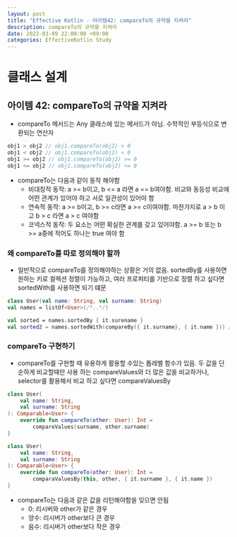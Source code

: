 ```yaml
---
layout: post
title: "Effective Kotlin - 아이템42: compareTo의 규약을 지켜라"
description: compareTo의 규약을 지켜라
date: 2022-03-09 22:00:00 +09:00
categories: EffectiveKotlin Study
---
```



# 클래스 설계

## 아이템 42: compareTo의 규약을 지켜라

- compareTo 메서드는 Any 클래스에 있는 메서드가 아님. 수학적인 부등식으로 변환되는 연산자

```kotlin
obj1 > obj2 // obj1.compareTo(obj2) > 0
obj1 < obj2 // obj1.compareTo(obj2) < 0
obj1 >= obj2 // obj1.compareTo(obj2) >= 0
obj1 <= obj2 // obj1.compareTo(obj2) <= 0
```

- compareTo는 다음과 같이 동작 해야함
    * 비대칭적 동작: a >= b이고, b <= a 라면 a == b여야함. 비교와 동등성 비교에 어떤 관계가 있어야 하고 서로 일관성이 있어야 함
    * 연속적 동작: a >= b이고, b >= c라면 a >= c이여야함. 마찬가지로 a > b 이고 b > c 라면 a > c 여야함
    * 코넥스적 동작: 두 요소는 어떤 확실한 관계를 갖고 있어야함. a >= b 또는 b >= a중에 적어도 하나는 true 여야 함

### 왜 compareTo를 따로 정의해야 할까
- 일반적으로 compareTo를 정의해야하는 상황은 거의 없음. sortedBy를 사용하면 원하는 키로 컬렉션 정렬이 가능하고, 여러 프로퍼티를 기반으로 정렬 하고 싶다면 sortedWith를 사용하면 되기 떄문

```kotlin
class User(val name: String, val surname: String)
val names = listOf<User>(/*..*/)

val sorted = names.sortedBy { it.surename }
val sorted2 = names.sortedWith(compareBy({ it.surname}, { it.name })) // compareBy 를 활용해서 comparator를 만들어야 함
```

### compareTo 구현하기
- compareTo를 구현할 때 유용하게 활용할 수있는 톱레벨 함수가 있음. 두 값을 단순하게 비교할때만 사용 하는 compareValues와 더 많은 값을 비교하거나, selector를 활용해서 비교 하고 싶다면 compareValuesBy

```kotlin
class User(
    val name: String,
    val surname: String
): Comparable<User> {
    override fun compareTo(other: User): Int =
        compareValues(surname, other.surname)
}

class User(
    val name: String,
    val surname: String
): Comparable<User> {
    override fun compareTo(other: User): Int =
        comparaValuesBy(this, other, { it.surname }, { it.name })
}
```

- compareTo는 다음과 같은 값을 리턴해야함을 잊으면 안됨
    * 0: 리시버와 other가 같은 경우
    * 양수: 리시버가 other보다 큰 경우
    * 음수: 리시버가 other보다 작은 경우

